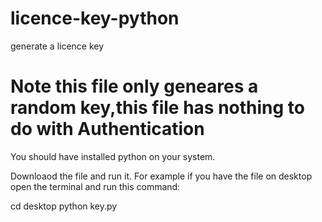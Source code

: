 # licence-key-python
generate a licence key
# Note this file only geneares a random key,this file has nothing to do with Authentication
You should have installed python on your system.

Downloaod the file and run it.
For example if you have the file on desktop open the terminal and run this command:

cd desktop
python key.py

